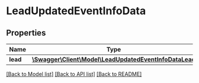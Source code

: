 # LeadUpdatedEventInfoData

## Properties
Name | Type | Description | Notes
------------ | ------------- | ------------- | -------------
**lead** | [**\Swagger\Client\Model\LeadUpdatedEventInfoDataLead**](LeadUpdatedEventInfoDataLead.md) |  | [optional] 

[[Back to Model list]](../README.md#documentation-for-models) [[Back to API list]](../README.md#documentation-for-api-endpoints) [[Back to README]](../README.md)

